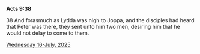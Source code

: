 **Acts 9:38**

38 And forasmuch as Lydda was nigh to Joppa, and the disciples had heard that Peter was there, they sent unto him two men, desiring him that he would not delay to come to them.

[Wednesday 16-July, 2025](https://getbible.life/kjv/Acts/9/38)
